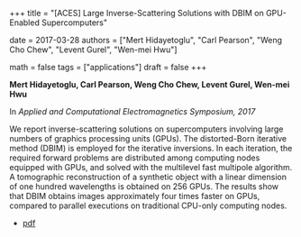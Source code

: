 +++
title = "[ACES] Large Inverse-Scattering Solutions with DBIM on GPU-Enabled Supercomputers"

date = 2017-03-28
authors = ["Mert Hidayetoglu", "Carl Pearson", "Weng Cho Chew", "Levent Gurel", "Wen-mei Hwu"]


math = false
tags = ["applications"]
draft = false
+++

**Mert Hidayetoglu, Carl Pearson, Weng Cho Chew, Levent Gurel, Wen-mei Hwu**

In *Applied and Computational Electromagnetics Symposium, 2017*

We report inverse-scattering solutions on supercomputers involving large numbers of graphics processing units (GPUs). The distorted-Born iterative method (DBIM) is employed for the iterative inversions. In each iteration, the required forward problems are distributed among computing nodes equipped with GPUs, and solved with the multilevel fast multipole algorithm. A tomographic reconstruction of a synthetic object with a linear dimension of one hundred wavelengths is obtained on 256 GPUs. The results show that DBIM obtains images approximately four times faster on GPUs, compared to parallel executions on traditional CPU-only computing nodes.

* [pdf](/pdf/2017aces-dbim.pdf)
